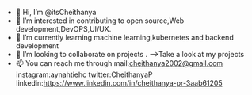 - 👋 Hi, I’m @itsCheithanya
- 👀 I’m interested in contributing to open source,Web development,DevOPS,UI/UX.
- 🌱 I’m currently learning machine learning,kubernetes and backend development
- 💞️ I’m looking to collaborate on projects .
      -->Take a look at my projects
- 📫 You can reach me through mail:cheithanya2002@gmail.com
                              instagram:aynahtiehc
                              twitter:CheithanyaP
                              linkedin:https://www.linkedin.com/in/cheithanya-pr-3aab61205

<!---
itsCheithanya/itsCheithanya is a ✨ special ✨ repository because its `README.md` (this file) appears on your GitHub profile.
You can click the Preview link to take a look at your changes.
--->

